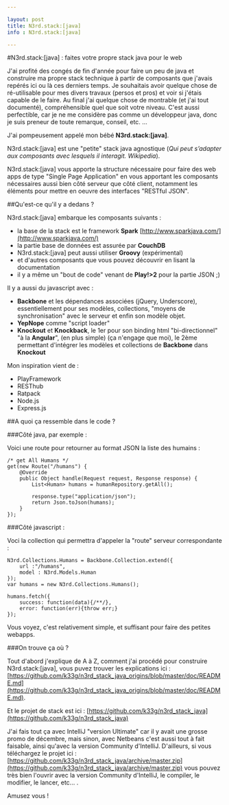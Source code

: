 ```yaml
---

layout: post
title: N3rd.stack:[java]
info : N3rd.stack:[java]

---
```


#N3rd.stack:[java] : faites votre propre stack java pour le web

J'ai profité des congés de fin d'année pour faire un peu de java et construire ma propre stack technique à partir de composants que j'avais repérés ici ou là ces derniers temps. Je souhaitais avoir quelque chose de ré-utilisable pour mes divers travaux (persos et pros) et voir si j'étais capable de le faire. Au final j'ai quelque chose de montrable (et j'ai tout documenté), compréhensible quel que soit votre niveau. C'est aussi perfectible, car je ne me considère pas comme un développeur java, donc je suis preneur de toute remarque, conseil, etc. ...

J'ai pompeusement appelé mon bébé **N3rd.stack:[java]**.

N3rd.stack:[java] est une "petite" stack java agnostique (*Qui peut s’adapter aux composants avec lesquels il interagit. Wikipedia*).

N3rd.stack:[java] vous apporte la structure nécessaire pour faire des web apps de type "Single Page Application" en vous apportant les composants nécessaires aussi bien côté serveur que côté client, notamment les éléments pour mettre en oeuvre des interfaces "RESTful JSON".

##Qu'est-ce qu'il y a dedans ?

N3rd.stack:[java] embarque les composants suivants :

- la base de la stack est le framework **Spark** [http://www.sparkjava.com/](http://www.sparkjava.com/)
- la partie base de données est assurée par **CouchDB**
- N3rd.stack:[java] peut aussi utiliser **Groovy** (expérimental)
- et d'autres composants que vous pouvez découvrir en lisant la documentation
- il y a même un "bout de code" venant de **Play!>2** pour la partie JSON ;)

Il y a aussi du javascript avec :

- **Backbone** et les dépendances associées (jQuery, Underscore), essentiellement pour ses modèles, collections, "moyens de synchronisation" avec le serveur et enfin son modèle objet.
- **YepNope** comme "script loader"
- **Knockout** et **Knockback**, le 1er pour son binding html "bi-directionnel" "à la **Angular**", (en plus simple) (ça n'engage que moi), le 2ème permettant d'intégrer les modèles et collections de **Backbone** dans **Knockout**

Mon inspiration vient de :

- PlayFramework
- RESThub
- Ratpack
- Node.js
- Express.js

##A quoi ça ressemble dans le code ?

###Côté java, par exemple :

Voici une route pour retourner au format JSON la liste des humains :

	/* get All Humans */
	get(new Route("/humans") {
	    @Override
	    public Object handle(Request request, Response response) {
	        List<Human> humans = humanRepository.getAll();

	        response.type("application/json");
	        return Json.toJson(humans);
	    }
	});


###Côté javascript :

Voci la collection qui permettra d'appeler la "route" serveur correspondante :

	N3rd.Collections.Humans = Backbone.Collection.extend({
	    url :"/humans",
	    model : N3rd.Models.Human
	});
	var humans = new N3rd.Collections.Humans();

	humans.fetch({
	    success: function(data){/**/},
	    error: function(err){throw err;}
	});

Vous voyez, c'est relativement simple, et suffisant pour faire des petites webapps.

###On trouve ça où ?

Tout d'abord j'explique de A à Z, comment j'ai procédé pour construire N3rd.stack:[java], vous puvez trouver les explications ici : [https://github.com/k33g/n3rd_stack_java_origins/blob/master/doc/README.md](https://github.com/k33g/n3rd_stack_java_origins/blob/master/doc/README.md).

Et le projet de stack est ici : [https://github.com/k33g/n3rd_stack_java](https://github.com/k33g/n3rd_stack_java)

J'ai fais tout ça avec IntelliJ "version Ultimate" car il y avait une grosse promo de décembre, mais sinon, avec Netbeans c'est aussi tout à fait faisable, ainsi qu'avec la version Community d'IntelliJ. D'ailleurs, si vous téléchargez le projet ici : [https://github.com/k33g/n3rd_stack_java/archive/master.zip](https://github.com/k33g/n3rd_stack_java/archive/master.zip) vous pouvez très bien l'ouvrir avec la version Community d'IntelliJ, le compiler, le modifier, le lancer, etc... .

Amusez vous ! 





